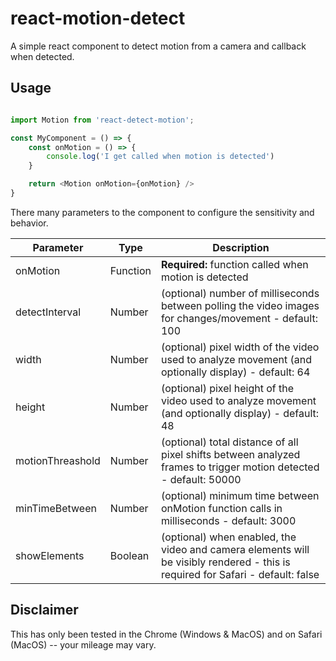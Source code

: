 # react-motion-detect

A simple react component to detect motion from a camera and callback when detected.

## Usage

```javascript

import Motion from 'react-detect-motion';

const MyComponent = () => {
    const onMotion = () => {
        console.log('I get called when motion is detected')
    }

    return <Motion onMotion={onMotion} />
}

```

There many parameters to the component to configure the sensitivity and behavior.


| Parameter | Type | Description |
| ----------- | ----------- | ----------- |
| onMotion    | Function | **Required:** function called when motion is detected |
| detectInterval | Number | (optional) number of milliseconds between polling the video images for changes/movement - default: 100 |
| width | Number | (optional) pixel width of the video used to analyze movement (and optionally display) - default: 64 |
| height | Number | (optional) pixel height of the video used to analyze movement (and optionally display) - default: 48 |
| motionThreashold | Number | (optional) total distance of all pixel shifts between analyzed frames to trigger motion detected - default: 50000 |
| minTimeBetween | Number | (optional) minimum time between onMotion function calls in milliseconds - default: 3000 |
| showElements | Boolean | (optional) when enabled, the video and camera elements will be visibly rendered - this is required for Safari - default: false |

## Disclaimer

This has only been tested in the Chrome (Windows & MacOS) and on Safari (MacOS) -- your mileage may vary.